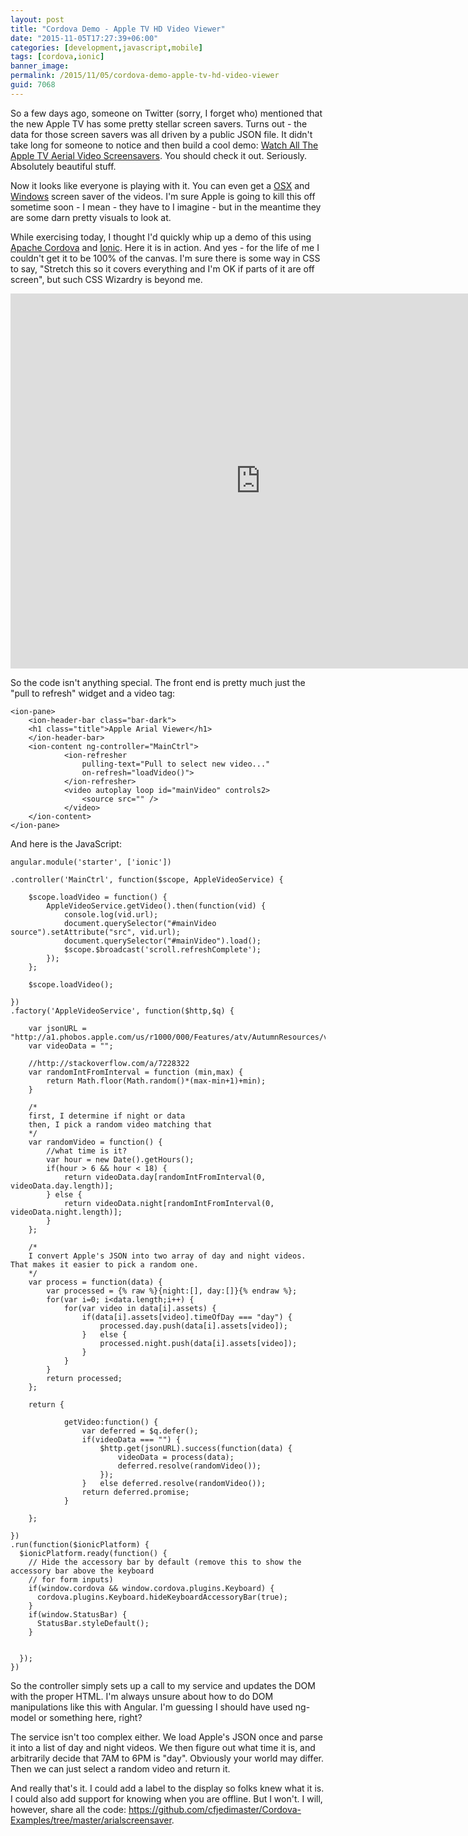 ```yaml
---
layout: post
title: "Cordova Demo - Apple TV HD Video Viewer"
date: "2015-11-05T17:27:39+06:00"
categories: [development,javascript,mobile]
tags: [cordova,ionic]
banner_image: 
permalink: /2015/11/05/cordova-demo-apple-tv-hd-video-viewer
guid: 7068
---
```


So a few days ago, someone on Twitter (sorry, I forget who) mentioned that the new Apple TV has some pretty stellar screen savers. Turns out - the data for those screen savers was all driven by a public JSON file. It didn't take long for someone to notice and then build a cool demo: <a href="http://benjaminmayo.co.uk/watch-all-the-apple-tv-aerial-video-screensavers">Watch All The Apple TV Aerial Video Screensavers</a>. You should check it out. Seriously. Absolutely beautiful stuff. 

<!--more-->

Now it looks like everyone is playing with it. You can even get a <a href="https://github.com/JohnCoates/Aerial">OSX</a> and <a href="https://github.com/cDima/Aerial/">Windows</a> screen saver of the videos. I'm sure Apple is going to kill this off sometime soon - I mean - they have to I imagine - but in the meantime they are some darn pretty visuals to look at.

While exercising today, I thought I'd quickly whip up a demo of this using <a href="http://cordova.apache.org">Apache Cordova</a> and <a href="http://www.ionicframework.com">Ionic</a>. Here it is in action. And yes - for the life of me I couldn't get it to be 100% of the canvas. I'm sure there is some way in CSS to say, "Stretch this so it covers everything and I'm OK if parts of it are off screen", but such CSS Wizardry is beyond me. 

<iframe width="800" height="600" src="https://www.youtube.com/embed/3CUmBl9S2l0" frameborder="0" allowfullscreen></iframe>

So the code isn't anything special. The front end is pretty much just the "pull to refresh" widget and a video tag:

<pre><code class="language-markup">&lt;ion-pane&gt;
	&lt;ion-header-bar class=&quot;bar-dark&quot;&gt;
	&lt;h1 class=&quot;title&quot;&gt;Apple Arial Viewer&lt;/h1&gt;
	&lt;/ion-header-bar&gt;
	&lt;ion-content ng-controller=&quot;MainCtrl&quot;&gt;
			&lt;ion-refresher
				pulling-text=&quot;Pull to select new video...&quot;
				on-refresh=&quot;loadVideo()&quot;&gt;
			&lt;/ion-refresher&gt;
			&lt;video autoplay loop id=&quot;mainVideo&quot; controls2&gt;
				&lt;source src=&quot;&quot; /&gt;
			&lt;/video&gt;
	&lt;/ion-content&gt;
&lt;/ion-pane&gt;</code></pre>

And here is the JavaScript:

<pre><code class="language-javascript">angular.module('starter', ['ionic'])

.controller('MainCtrl', function($scope, AppleVideoService) {

	$scope.loadVideo = function() {
		AppleVideoService.getVideo().then(function(vid) {
			console.log(vid.url);
			document.querySelector(&quot;#mainVideo source&quot;).setAttribute(&quot;src&quot;, vid.url);
			document.querySelector(&quot;#mainVideo&quot;).load();
			$scope.$broadcast('scroll.refreshComplete');
		});
	};
	
	$scope.loadVideo();
		
})
.factory('AppleVideoService', function($http,$q) {

	var jsonURL = &quot;http://a1.phobos.apple.com/us/r1000/000/Features/atv/AutumnResources/videos/entries.json&quot;;
	var videoData = &quot;&quot;;
	
	//http://stackoverflow.com/a/7228322
	var randomIntFromInterval = function (min,max) {
	    return Math.floor(Math.random()*(max-min+1)+min);
	}
	
	/*
	first, I determine if night or data
	then, I pick a random video matching that
	*/
	var randomVideo = function() {
		//what time is it?
		var hour = new Date().getHours();
		if(hour &gt; 6 &amp;&amp; hour &lt; 18) {
			return videoData.day[randomIntFromInterval(0, videoData.day.length)];	
		} else {
			return videoData.night[randomIntFromInterval(0, videoData.night.length)];				
		}
	};
	
	/*
	I convert Apple's JSON into two array of day and night videos. That makes it easier to pick a random one.
	*/
	var process = function(data) {
		var processed = {% raw %}{night:[], day:[]}{% endraw %};
		for(var i=0; i&lt;data.length;i++) {
			for(var video in data[i].assets) {
				if(data[i].assets[video].timeOfDay === &quot;day&quot;) {
					processed.day.push(data[i].assets[video]);	
				}	else {
					processed.night.push(data[i].assets[video]);	
				}
			}	
		}
		return processed;
	};
	
	return {
		
			getVideo:function() {
				var deferred = $q.defer();
				if(videoData === &quot;&quot;) {
					$http.get(jsonURL).success(function(data) {
						videoData = process(data);
						deferred.resolve(randomVideo());
					});	
				}	else deferred.resolve(randomVideo());
				return deferred.promise;
			}
		
	};
	
})
.run(function($ionicPlatform) {
  $ionicPlatform.ready(function() {
    // Hide the accessory bar by default (remove this to show the accessory bar above the keyboard
    // for form inputs)
    if(window.cordova &amp;&amp; window.cordova.plugins.Keyboard) {
      cordova.plugins.Keyboard.hideKeyboardAccessoryBar(true);
    }
    if(window.StatusBar) {
      StatusBar.styleDefault();
    }
		
		
  });
})</code></pre>

So the controller simply sets up a call to my service and updates the DOM with the proper HTML. I'm always unsure about how to do DOM manipulations like this with Angular. I'm guessing I should have used ng-model or something here, right? 

The service isn't too complex either. We load Apple's JSON once and parse it into a list of day and night videos. We then figure out what time it is, and arbitrarily decide that 7AM to 6PM is "day". Obviously your world may differ. Then we can just select a random video and return it. 

And really that's it. I could add a label to the display so folks knew what it is. I could also add support for knowing when you are offline. But I won't. I will, however, share all the code: <a href="https://github.com/cfjedimaster/Cordova-Examples/tree/master/arialscreensaver">https://github.com/cfjedimaster/Cordova-Examples/tree/master/arialscreensaver</a>.